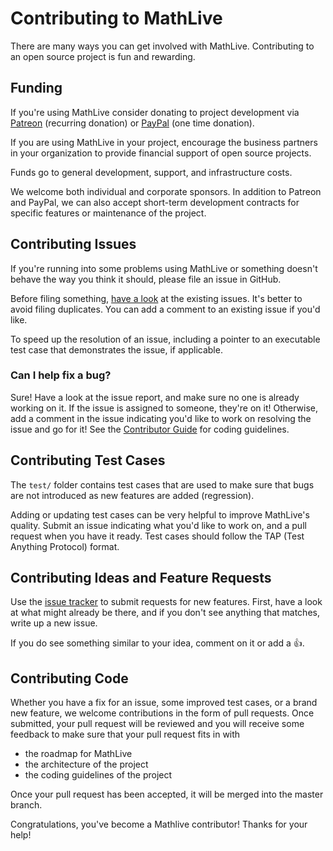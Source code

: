 # Contributing to MathLive

There are many ways you can get involved with MathLive. Contributing to an open source project is fun and rewarding.

## Funding

If you're using MathLive consider donating to project development via [Patreon](https://patreon.com/arnog) (recurring donation) or [PayPal](https://www.paypal.me/arnogourdol) (one time donation).

If you are using MathLive in your project, encourage the business partners in your organization to provide financial support of open source projects.

Funds go to general development, support, and infrastructure costs.

We welcome both individual and corporate sponsors. In addition to Patreon and PayPal, we can also accept short-term development contracts for specific features or maintenance of the project.

## Contributing Issues

If you're running into some problems using MathLive or something doesn't
behave the way you think it should, please file an issue in GitHub.

Before filing something, [have a look](https://github.com/arnog/mathlive/issues)
at the existing issues. It's better to avoid filing duplicates. You can
add a comment to an existing issue if you'd like.

To speed up the resolution of an issue, including a pointer to an executable test case that demonstrates the issue, if applicable.

### Can I help fix a bug?

Sure! Have a look at the issue report, and make sure no one is already
working on it. If the issue is assigned to someone, they're on it!
Otherwise, add a comment in the issue indicating you'd like to work on
resolving the issue and go for it! See the [Contributor Guide](CONTRIBUTOR_GUIDE.md) for coding guidelines.

## Contributing Test Cases

The `test/` folder contains test cases that are used to make sure that
bugs are not introduced as new features are added (regression).

Adding or updating test cases can be very helpful
to improve MathLive's quality. Submit an issue indicating what you'd like
to work on, and a pull request when you have it ready. Test cases should
follow the TAP (Test Anything Protocol) format.

## Contributing Ideas and Feature Requests

Use the [issue tracker](https://github.com/arnog/mathlive/issues) to submit
requests for new features. First, have a look at what might already be there,
and if you don't see anything that matches, write up a new issue.

If you do see something similar to your idea, comment on it or add a 👍.

## Contributing Code

Whether you have a fix for an issue, some improved test cases, or a brand
new feature, we welcome contributions in the form of pull requests.
Once submitted, your pull request will be reviewed and you will receive
some feedback to make sure that your pull request fits in with

-   the roadmap for MathLive
-   the architecture of the project
-   the coding guidelines of the project

Once your pull request has been accepted, it will be merged
into the master branch.

Congratulations, you've become a Mathlive contributor! Thanks for your help!
